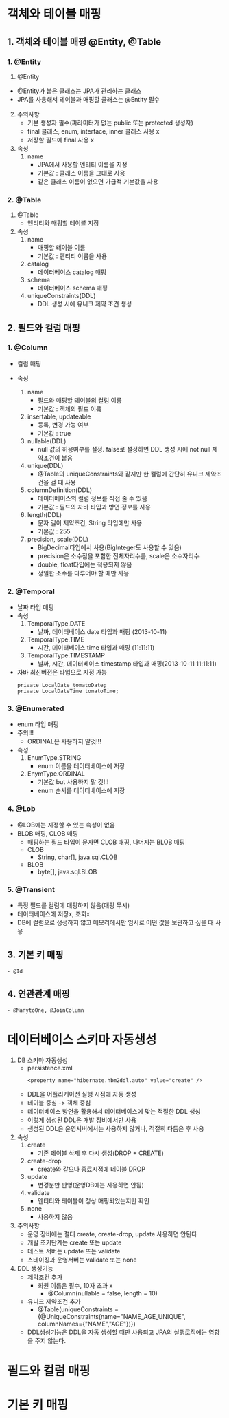 # 객체와 테이블 매핑
## 1. 객체와 테이블 매핑 @Entity, @Table
### 1. @Entity
1. @Entity
- @Entity가 붙은 클래스는 JPA가 관리하는 클래스
- JPA를 사용해서 테이블과 매핑할 클래스는 @Entity 필수
2. 주의사항
    - 기본 생성자 필수(파라미터가 없는 public 또는 protected 생성자)
    - final 클래스, enum, interface, inner 클래스 사용 x
    - 저장할 필드에 final 사용 x
3. 속성
    1. name
        - JPA에서 사용할 엔티티 이름을 지정
        - 기본값 : 클래스 이름을 그대로 사용
        - 같은 클래스 이름이 없으면 가급적 기본값을 사용
### 2. @Table
1. @Table
    - 엔티티와 매핑할 테이블 지정
2. 속성
    1. name
        - 매핑할 테이블 이름
        - 기본값 : 엔티티 이름을 사용
    2. catalog
        - 데이터베이스 catalog 매핑
    3. schema
        - 데이터베이스 schema 매핑
    4. uniqueConstraints(DDL)
        - DDL 생성 시에 유니크 제약 조건 생성
## 2. 필드와 컬럼 매핑
### 1. @Column
- 컬럼 매핑

- 속성
    1. name
        - 필드와 매핑할 테이블의 컬럼 이름
        - 기본값 : 객체의 필드 이름
    2. insertable, updateable
        - 등록, 변경 가능 여부
        - 기본값 : true
    3. nullable(DDL)
        - null 값의 허용여부를 설정. false로 설정하면 DDL 생성 시에 not null 제약조건이 붙음
    4. unique(DDL)
        - @Table의 uniqueConstraints와 같지만 한 컬럼에 간단히 유니크 제약조건을 걸 때 사용
    5. columnDefinition(DDL)
        - 데이터베이스의 컬럼 정보를 직접 줄 수 있음
        - 기본값 : 필드의 자바 타입과 방언 정보를 사용
    6. length(DDL)
        - 문자 길이 제약조건, String 타입에만 사용
        - 기본값 : 255
    7. precision, scale(DDL)
        - BigDecimal타입에서 사용(BigInteger도 사용할 수 있음)
        - precision은 소수점을 포함한 전체자리수를, scale은 소수자리수
        - double, float타입에는 적용되지 않음
        - 정밀한 소수를 다루어야 할 때만 사용
### 2. @Temporal
- 날짜 타입 매핑
- 속성
    1. TemporalType.DATE
        - 날짜, 데이터베이스 date 타입과 매핑 (2013-10-11)
    2. TemporalType.TIME
        - 시간, 데이터베이스 time 타입과 매핑 (11:11:11)
    3. TemporalType.TIMESTAMP
        - 날짜, 시간, 데이터베이스 timestamp 타입과 매핑(2013-10-11 11:11:11)
- 자바 최신버전은 타입으로 지정 가능
    ```
    private LocalDate tomatoDate;
    private LocalDateTime tomatoTime;
    ```
### 3. @Enumerated
- enum 타입 매핑
- 주의!!!
    - ORDINAL은 사용하지 말것!!!
- 속성
    1. EnumType.STRING
        - enum 이름을 데이터베이스에 저장
    2. EnymType.ORDINAL
        - 기본값 but 사용하지 말 것!!!
        - enum 순서를 데이터베이스에 저장

### 4. @Lob
- @LOB에는 지정할 수 있는 속성이 없음
- BLOB 매핑, CLOB 매핑
    - 매핑하는 필드 타입이 문자면 CLOB 매핑, 나머지는 BLOB 매핑
    - CLOB
        - String, char[], java.sql.CLOB
    - BLOB
        - byte[], java.sql.BLOB

### 5. @Transient
- 특정 필드를 컬럼에 매핑하지 않음(매핑 무시)
- 데이터베이스에 저장x, 조회x
- DB에 컬럼으로 생성하지 않고 메모리에서만 임시로 어떤 값을 보관하고 싶을 때 사용


## 3. 기본 키 매핑
    - @Id
## 4. 연관관계 매핑
    - @ManytoOne, @JoinColumn


# 데이터베이스 스키마 자동생성
1. DB 스키마 자동생성
    - persistence.xml
        ```
        <property name="hibernate.hbm2ddl.auto" value="create" />
        ```
    - DDL을 어플리케이션 실행 시점에 자동 생성
    - 테이블 중심 -> 객체 중심
    - 데이터베이스 방언을 활용해서 데이터베이스에 맞는 적절한 DDL 생성
    - 이렇게 생성된 DDL은 개발 장비에서만 사용
    - 생성된 DDL은 운영서버에서는 사용하지 않거나, 적절히 다듬은 후 사용
2. 속성
    1. create
        - 기존 테이블 삭제 후 다시 생성(DROP + CREATE)
    2. create-drop
        - create와 같으나 종료시점에 테이블 DROP
    3. update
        - 변경분만 반영(운영DB에는 사용하면 안됨)
    4. validate
        - 엔티티와 테이블이 정상 매핑되었는지만 확인
    5. none
        - 사용하지 않음
3. 주의사항
    - 운영 장비에는 절대 create, create-drop, update 사용하면 안된다
    - 개발 초기단계는 create 또는 update
    - 테스트 서버는 update 또는 validate
    - 스테이징과 운영서버는 validate 또는 none
4. DDL 생성기능
    - 제약조건 추가
        - 회원 이름은 필수, 10자 초과 x
            - @Column(nullable = false, length = 10)
    - 유니크 제약조건 추가
        - @Table(uniqueConstraints = {@UniqueConstraints(name="NAME_AGE_UNIQUE", columnNames={"NAME","AGE"})})
    - DDL생성기능은 DDL을 자동 생성할 때만 사용되고 JPA의 실행로직에는 영향을 주지 않는다. 
        
# 필드와 컬럼 매핑
# 기본 키 매핑
